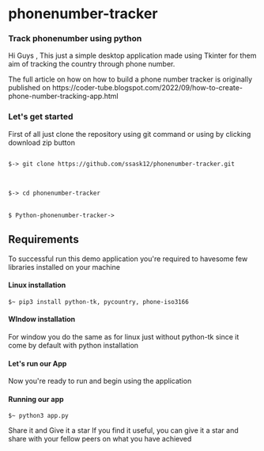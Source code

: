 # phonenumber-tracker
### Track phonenumber using python
<p>Hi Guys , This just a simple desktop application made using Tkinter for them aim of tracking the country through phone number.</P>

<p>The full article on how on how to build a phone number tracker is originally published on https://coder-tube.blogspot.com/2022/09/how-to-create-phone-number-tracking-app.html</p>
<h3>Let's get started</h3>
<p>First of all just clone the repository using git command or using by clicking download zip button</p>

<code>
$-> git clone https://github.com/ssask12/phonenumber-tracker.git</br>
</code></br>
<code>
$-> cd phonenumber-tracker 
</code></br>
<code>
$ Python-phonenumber-tracker->
</code>


<h2>Requirements</h2>
<p>To successful run this demo application you're required to havesome few libraries installed on your machine</p>

<h4>Linux installation</h4>
<code>$~ pip3 install python-tk, pycountry, phone-iso3166</code>
<h4>WIndow installation</h4>

For window you do the same as for linux just without python-tk since it come by default with python installation

<h4>Let's run our App</h4>

Now you're ready to run and begin using the application

<h4>Running our app</h4>

<code>$~ python3 app.py</code>

Share it and Give it a star
If you find it useful, you can give it a star and share with your fellow peers on what you have achieved
